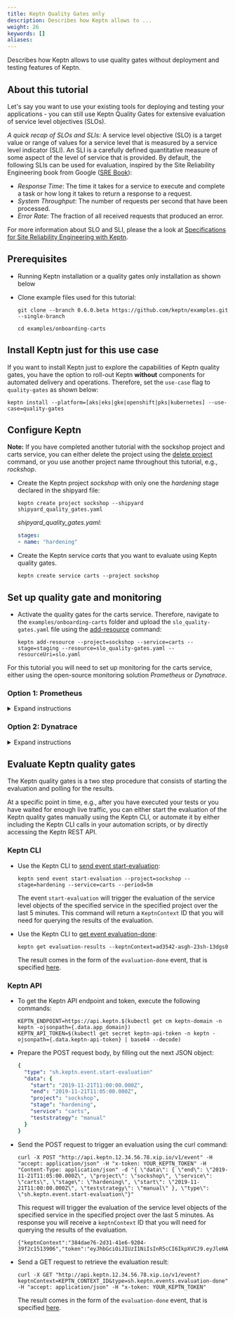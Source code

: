```yaml
---
title: Keptn Quality Gates only
description: Describes how Keptn allows to ...
weight: 26
keywords: []
aliases:
---
```


Describes how Keptn allows to use quality gates without deployment and testing features of Keptn.

## About this tutorial

Let's say you want to use your existing tools for deploying and testing your applications - you can still use Keptn Quality Gates for extensive evaluation of service level objectives (SLOs).

*A quick recap of SLOs and SLIs:* A service level objective (SLO) is a target value or range of values for a service level that is measured by a service level indicator (SLI). An SLI is a carefully defined quantitative measure of some aspect of the level of service that is provided. By default, the following SLIs can be used for evaluation, inspired by the Site Reliability Engineering book from Google ([SRE Book](https://landing.google.com/sre/sre-book/chapters/service-level-objectives)):
* *Response Time*: The time it takes for a service to execute and complete a task or how long it takes to return a response to a request.
* *System Throughput*: The number of requests per second that have been processed.
* *Error Rate*: The fraction of all received requests that produced an error.

For more information about SLO and SLI, please the a look at [Specifications for Site Reliability Engineering with Keptn](https://github.com/keptn/spec/blob/0.1.1/sre.md).

## Prerequisites

* Running Keptn installation or a quality gates only installation as shown below

* Clone example files used for this tutorial:

    ```console
    git clone --branch 0.6.0.beta https://github.com/keptn/examples.git --single-branch
    ```

    ```console
    cd examples/onboarding-carts
    ```

## Install Keptn just for this use case

If you want to install Keptn just to explore the capabilities of Keptn quality gates, you have the option to roll-out Keptn **without** components for automated delivery and operations. Therefore, set the `use-case` flag to `quality-gates` as shown below:

```console
keptn install --platform=[aks|eks|gke|openshift|pks|kubernetes] --use-case=quality-gates
```

## Configure Keptn

**Note:** If you have completed another tutorial with the sockshop project and carts service, you can either delete the project using the [delete project](../../reference/cli/#keptn-delete-project) command, or you use another project name throughout this tutorial, e.g., *rockshop*.

* Create the Keptn project *sockshop* with only one the *hardening* stage declared in the shipyard file:

  ```
  keptn create project sockshop --shipyard shipyard_quality_gates.yaml
  ```

  *shipyard_quality_gates.yaml:*
  ```yaml
  stages:
  - name: "hardening"
  ```

* Create the Keptn service *carts* that you want to evaluate using Keptn quality gates. 

  ```console
  keptn create service carts --project sockshop
  ```

## Set up quality gate and monitoring

* Activate the quality gates for the carts service. Therefore, navigate to the `examples/onboarding-carts` folder and upload the `slo_quality-gates.yaml` file using the [add-resource](../../reference/cli/#keptn-add-resource) command:

  ```console
  keptn add-resource --project=sockshop --service=carts --stage=staging --resource=slo_quality-gates.yaml --resourceUri=slo.yaml
  ```

For this tutorial you will need to set up monitoring for the carts service, either using the open-source monitoring solution *Prometheus* or *Dynatrace*. 

### Option 1: Prometheus
<details><summary>Expand instructions</summary>
<p>

1. Configure Prometheus monitoring for the **sockshop** project and **carts** service as explained [here](../../reference/monitoring/prometheus/#setup-prometheus).

1. Configure the Prometheus SLI provider for the **sockshop** project as explained [here](../../reference/monitoring/prometheus/#setup-prometheus-sli-provider). The ConfigMap that need to be applied is provided in the `examples/onboarding-carts` folder.

1. To configure Keptn to use the Prometheus SLI provider for the **sockshop** project, apply the below ConfigMap by executing the following command from within the `examples/onboarding-carts` folder:

    ```console
    kubectl apply -f lighthouse-source-prometheus.yaml
    ```

    ```yaml
    apiVersion: v1
    data:
      sli-provider: prometheus
    kind: ConfigMap
    metadata:
      name: lighthouse-config-sockshop
      namespace: keptn
    ```

</p>
</details>

### Option 2: Dynatrace
<details><summary>Expand instructions</summary>
<p>

1. Please complete the instructions for setting up [Dynatrace monitoring](../../reference/monitoring/dynatrace#setup-dynatrace).

1. Configure the Dynatrace SLI provider for the **sockshop** project as explained [here](../../reference/monitoring/dynatrace/#setup-dynatrace-sli-provider).

1. To configure Keptn to use the Dynatrace SLI provider for the **sockshop** project, apply the below ConfigMap by executing the following command from within the `examples/onboarding-carts` folder:

    ```console
    kubectl apply -f lighthouse-source-prometheus.yaml
    ```

    ```yaml
    apiVersion: v1
    data:
      sli-provider: dynatrace
    kind: ConfigMap
    metadata:
      name: lighthouse-config-sockshop
      namespace: keptn
    ```

</p>
</details>

## Evaluate Keptn quality gates

The Keptn quality gates is a two step procedure that consists of starting the evaluation and polling for the results.

At a specific point in time, e.g., after you have executed your tests or you have waited for enough live traffic, you can either start the evaluation of the Keptn quality gates manually using the Keptn CLI, or automate it by either including the Keptn CLI calls in your automation scripts, or by directly accessing the Keptn REST API. 

### Keptn CLI

* Use the Keptn CLI to [send event start-evaluation](../../reference/cli/#keptn-send-event-start-evaluation): 

  ```
  keptn send event start-evaluation --project=sockshop --stage=hardening --service=carts --period=5m
  ```

  The event `start-evaluation` will trigger the evaluation of the service level objects of the specified service in the specified project over the last 5 minutes. This command will return a `KeptnContext` ID that you will need for querying the results of the evaluation.

* Use the Keptn CLI to [get event evaluation-done](../../reference/cli/#keptn-send-event-start-evaluation): 
    
  ```console
  keptn get evaluation-results --keptnContext=ad3542-asgh-23sh-13dgs0
  ```

  The result comes in the form of the `evaluation-done` event, that is specified [here](https://github.com/keptn/spec/blob/0.1.1/cloudevents.md#evaluation-done).

### Keptn API

* To get the Keptn API endpoint and token, execute the following commands: 

  ```console
  KEPTN_ENDPOINT=https://api.keptn.$(kubectl get cm keptn-domain -n keptn -ojsonpath={.data.app_domain})
  KEPTN_API_TOKEN=$(kubectl get secret keptn-api-token -n keptn -ojsonpath={.data.keptn-api-token} | base64 --decode)
  ```

* Prepare the POST request body, by filling out the next JSON object: 

  ```yaml
  {
    "type": "sh.keptn.event.start-evaluation"
    "data": {
      "start": "2019-11-21T11:00:00.000Z",
      "end": "2019-11-21T11:05:00.000Z",
      "project": "sockshop",
      "stage": "hardening",
      "service": "carts",
      "teststrategy": "manual"
    }
  }
  ```

* Send the POST request to trigger an evaluation using the curl command:

  ```console
  curl -X POST "http://api.keptn.12.34.56.78.xip.io/v1/event" -H "accept: application/json" -H "x-token: YOUR_KEPTN_TOKEN" -H "Content-Type: application/json" -d "{ \"data\": { \"end\": \"2019-11-21T11:05:00.000Z\", \"project\": \"sockshop\", \"service\": \"carts\", \"stage\": \"hardening\", \"start\": \"2019-11-21T11:00:00.000Z\", \"teststrategy\": \"manual\" }, \"type\": \"sh.keptn.event.start-evaluation\"}"
  ```

  This request will trigger the evaluation of the service level objects of the specified service in the specified project over the last 5 minutes. As response you will receive a `keptnContext` ID that you will need for querying the results of the evaluation.

  ```console
  {"keptnContext":"384dae76-2d31-41e6-9204-39f2c1513906","token":"eyJhbGciOiJIUzI1NiIsInR5cCI6IkpXVCJ9.eyJleHAiOjE2MDU0NDA4ODl9.OdkhIoJ9KuT4bm7imvEXHdEPjnU0pl5S7DqGibNa924"}
  ```

* Send a GET request to retrieve the evaluation result: 

  ```console
  curl -X GET "http://api.keptn.12.34.56.78.xip.io/v1/event?keptnContext=KEPTN_CONTEXT_ID&type=sh.keptn.events.evaluation-done" -H "accept: application/json" -H "x-token: YOUR_KEPTN_TOKEN"
  ```

  The result comes in the form of the `evaluation-done` event, that is specified [here](https://github.com/keptn/spec/blob/0.1.1/cloudevents.md#evaluation-done).